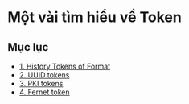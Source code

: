 # Một vài tìm hiểu về Token


## Mục lục

* [1. History Tokens of Format](#1)
* [2. UUID tokens](#2)
* [3. PKI tokens](#3)
* [4. Fernet token](#4)